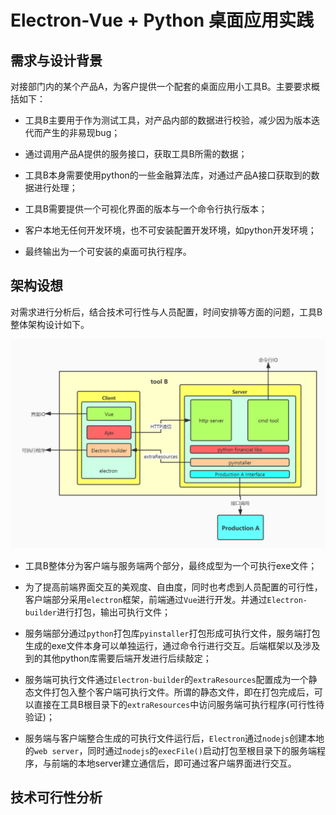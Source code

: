 # Electron-Vue + Python 桌面应用实践

## 需求与设计背景

对接部门内的某个产品A，为客户提供一个配套的桌面应用小工具B。主要要求概括如下：

* 工具B主要用于作为测试工具，对产品内部的数据进行校验，减少因为版本迭代而产生的非易现bug；

* 通过调用产品A提供的服务接口，获取工具B所需的数据；

* 工具B本身需要使用python的一些金融算法库，对通过产品A接口获取到的数据进行处理；

* 工具B需要提供一个可视化界面的版本与一个命令行执行版本；

* 客户本地无任何开发环境，也不可安装配置开发环境，如python开发环境；

* 最终输出为一个可安装的桌面可执行程序。

## 架构设想

对需求进行分析后，结合技术可行性与人员配置，时间安排等方面的问题，工具B整体架构设计如下。

![framework](./image/framework.jpg)

* 工具B整体分为客户端与服务端两个部分，最终成型为一个可执行exe文件；

* 为了提高前端界面交互的美观度、自由度，同时也考虑到人员配置的可行性，客户端部分采用``electron``框架，前端通过``Vue``进行开发。并通过``Electron-builder``进行打包，输出可执行文件；

* 服务端部分通过``python``打包库``pyinstaller``打包形成可执行文件，服务端打包生成的exe文件本身可以单独运行，通过命令行进行交互。后端框架以及涉及到的其他python库需要后端开发进行后续敲定；

* 服务端可执行文件通过``Electron-builder``的``extraResources``配置成为一个静态文件打包入整个客户端可执行文件。所谓的静态文件，即在打包完成后，可以直接在工具B根目录下的``extraResources``中访问服务端可执行程序(可行性待验证)；

* 服务端与客户端整合生成的可执行文件运行后，``Electron``通过``nodejs``创建本地的``web server``，同时通过``nodejs``的``execFile()``启动打包至根目录下的服务端程序，与前端的本地server建立通信后，即可通过客户端界面进行交互。

## 技术可行性分析